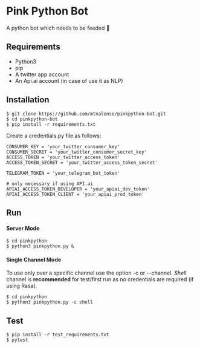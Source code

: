 # Pink Python Bot
A python bot which needs to be feeded :snake:

## Requirements

- Python3
- pip
- A twitter app account
- An Api.ai account (in case of use it as NLP)

## Installation

    $ git clone https://github.com/mtnalonso/pinkpython-bot.git
    $ cd pinkpython-bot
    $ pip install -r requirements.txt

Create a credentials.py file as follows:

    CONSUMER_KEY = 'your_twitter_consumer_key'
    CONSUMER_SECRET = 'your_twitter_consumer_secret_key'
    ACCESS_TOKEN = 'your_twitter_access_token'
    ACCESS_TOKEN_SECRET = 'your_twitter_access_token_secret'

    TELEGRAM_TOKEN = 'your_telegram_bot_token'

    # only necessary if using API.ai
    APIAI_ACCESS_TOKEN_DEVELOPER = 'your_apiai_dev_token'
    APIAI_ACCESS_TOKEN_CLIENT = 'your_apiai_prod_token'

## Run

#### Server Mode

    $ cd pinkpython
    $ python3 pinkpython.py &

#### Single Channel Mode

To use only over a specific channel use the option -c or --channel.
*Shell* channel is **recommended** for test/first run as no credentials are required (if using Rasa).

    $ cd pinkpython
    $ python3 pinkpython.py -c shell


## Test

    $ pip install -r test_requirements.txt
    $ pytest
